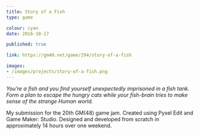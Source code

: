 ```yaml
---
title: Story of a Fish
type: game

colour: cyan
date: 2016-10-17

published: true

link: https://gm48.net/game/294/story-of-a-fish

images:
- /images/projects/story-of-a-fish.png
---
```


*You're a fish and you find yourself unexpectedly imprisoned in a fish tank. Form a plan to escape the hungry cats while your fish-brain tries to make sense of the strange Human world.*

My submission for the 20th GM(48) game jam. Created using Pyxel Edit and Game Maker: Studio. Designed and developed from scratch in approximately 14 hours over one weekend.
